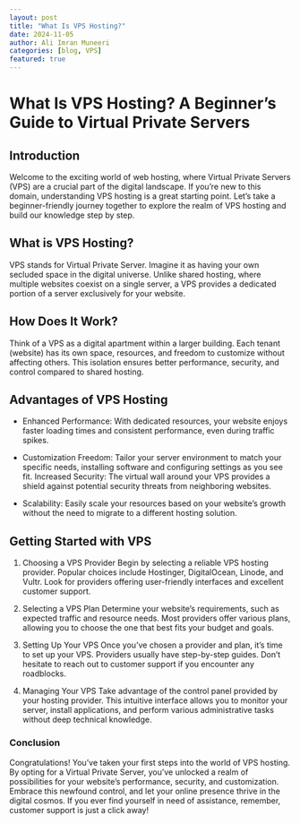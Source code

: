 ```yaml
---
layout: post
title: "What Is VPS Hosting?"
date: 2024-11-05
author: Ali Imran Muneeri
categories: [blog, VPS]
featured: true
---
```


# What Is VPS Hosting? A Beginner’s Guide to Virtual Private Servers

## Introduction

Welcome to the exciting world of web hosting, where Virtual Private Servers (VPS) are a crucial part of the digital landscape. If you’re new to this domain, understanding VPS hosting is a great starting point. Let’s take a beginner-friendly journey together to explore the realm of VPS hosting and build our knowledge step by step.

## What is VPS Hosting?

VPS stands for Virtual Private Server. Imagine it as having your own secluded space in the digital universe. Unlike shared hosting, where multiple websites coexist on a single server, a VPS provides a dedicated portion of a server exclusively for your website.

## How Does It Work?

 Think of a VPS as a digital apartment within a larger building. Each tenant (website) has its own space, resources, and freedom to customize without affecting others. This isolation ensures better performance, security, and control compared to shared hosting.

## Advantages of VPS Hosting

- Enhanced Performance: With dedicated resources, your website enjoys faster loading times and consistent performance, even during traffic spikes.

- Customization Freedom: Tailor your server environment to match your specific needs, installing software and configuring settings as you see fit.
  Increased Security: The virtual wall around your VPS provides a shield against potential security threats from neighboring websites.

- Scalability: Easily scale your resources based on your website’s growth without the need to migrate to a different hosting solution.
  

## Getting Started with VPS

1. Choosing a VPS Provider
   Begin by selecting a reliable VPS hosting provider. Popular choices include Hostinger, DigitalOcean, Linode, and Vultr. Look for providers offering user-friendly interfaces and excellent customer support.

2. Selecting a VPS Plan
   Determine your website’s requirements, such as expected traffic and resource needs. Most providers offer various plans, allowing you to choose the one that best fits your budget and goals.

3. Setting Up Your VPS
   Once you’ve chosen a provider and plan, it’s time to set up your VPS. Providers usually have step-by-step guides. Don’t hesitate to reach out to customer support if you encounter any roadblocks.

4. Managing Your VPS
   Take advantage of the control panel provided by your hosting provider. This intuitive interface allows you to monitor your server, install applications, and perform various administrative tasks without deep technical knowledge.

### Conclusion

Congratulations! You’ve taken your first steps into the world of VPS hosting. By opting for a Virtual Private Server, you’ve unlocked a realm of possibilities for your website’s performance, security, and customization. Embrace this newfound control, and let your online presence thrive in the digital cosmos. If you ever find yourself in need of assistance, remember, customer support is just a click away!
